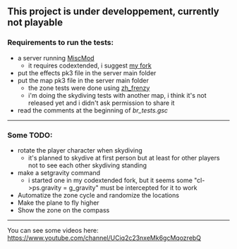 ## This project is under developpement, currently not playable

### Requirements to run the tests:
- a server running [MiscMod](https://cod.pm/guide/d0da8d/installing-and-configuring-codam-miscmod)
  - it requires codextended, i suggest [my fork](https://github.com/raphael12333/codextended-server/tree/main)
- put the effects pk3 file in the server main folder
- put the map pk3 file in the server main folder
  - the zone tests were done using [zh_frenzy](https://vcodmods.com/view/zh_frenzy-by-zilch)
  - i'm doing the skydiving tests with another map, i think it's not released yet and i didn't ask permission to share it
- read the comments at the beginning of *br_tests.gsc*
___
### Some TODO:
- rotate the player character when skydiving
  - it's planned to skydive at first person but at least for other players not to see each other skydiving standing
- make a setgravity command
  - i started one in my codextended fork, but it seems some "cl->ps.gravity = g_gravity" must be intercepted for it to work
- Automatize the zone cycle and randomize the locations
- Make the plane to fly higher
- Show the zone on the compass
___
You can see some videos here: https://www.youtube.com/channel/UCiq2c23nxeMk6gcMqozrebQ
